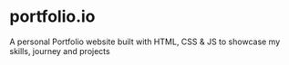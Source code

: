 # portfolio.io
A personal Portfolio website built with HTML, CSS &amp; JS to showcase my skills, journey and projects
